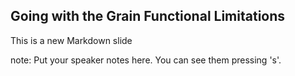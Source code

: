 ##  Going with the Grain Functional Limitations

This is a new Markdown slide

note:
    Put your speaker notes here.
    You can see them pressing 's'.
